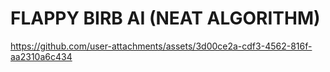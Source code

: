 # FLAPPY BIRB AI (NEAT ALGORITHM)


https://github.com/user-attachments/assets/3d00ce2a-cdf3-4562-816f-aa2310a6c434

